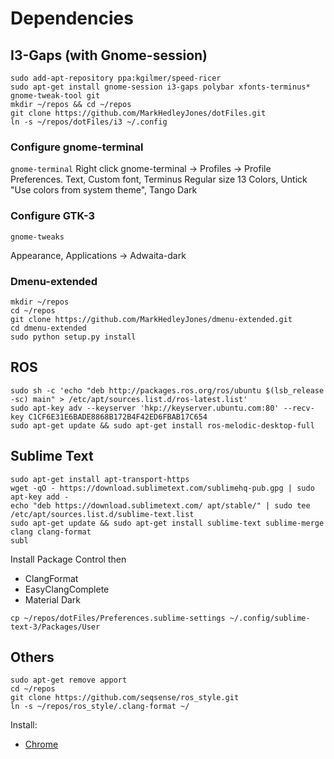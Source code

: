# Dependencies

## I3-Gaps (with Gnome-session)
```
sudo add-apt-repository ppa:kgilmer/speed-ricer
sudo apt-get install gnome-session i3-gaps polybar xfonts-terminus* gnome-tweak-tool git
mkdir ~/repos && cd ~/repos
git clone https://github.com/MarkHedleyJones/dotFiles.git
ln -s ~/repos/dotFiles/i3 ~/.config
```

### Configure gnome-terminal

```gnome-terminal```
Right click gnome-terminal -> Profiles -> Profile Preferences.
Text, Custom font, Terminus Regular size 13
Colors, Untick "Use colors from system theme", Tango Dark

### Configure GTK-3
```
gnome-tweaks
```
Appearance, Applications -> Adwaita-dark

### Dmenu-extended
```
mkdir ~/repos
cd ~/repos
git clone https://github.com/MarkHedleyJones/dmenu-extended.git
cd dmenu-extended
sudo python setup.py install
```

## ROS
```
sudo sh -c 'echo "deb http://packages.ros.org/ros/ubuntu $(lsb_release -sc) main" > /etc/apt/sources.list.d/ros-latest.list'
sudo apt-key adv --keyserver 'hkp://keyserver.ubuntu.com:80' --recv-key C1CF6E31E6BADE8868B172B4F42ED6FBAB17C654
sudo apt-get update && sudo apt-get install ros-melodic-desktop-full
```

## Sublime Text
```
sudo apt-get install apt-transport-https
wget -qO - https://download.sublimetext.com/sublimehq-pub.gpg | sudo apt-key add -
echo "deb https://download.sublimetext.com/ apt/stable/" | sudo tee /etc/apt/sources.list.d/sublime-text.list
sudo apt-get update && sudo apt-get install sublime-text sublime-merge clang clang-format
subl
```
Install Package Control then
* ClangFormat
* EasyClangComplete
* Material Dark

```
cp ~/repos/dotFiles/Preferences.sublime-settings ~/.config/sublime-text-3/Packages/User
```

## Others
```
sudo apt-get remove apport
cd ~/repos
git clone https://github.com/seqsense/ros_style.git
ln -s ~/repos/ros_style/.clang-format ~/
```

Install:
* [Chrome](https://www.google.com/chrome/)
